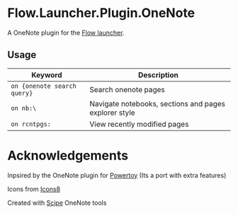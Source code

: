 Flow.Launcher.Plugin.OneNote
==================

A OneNote plugin for the [Flow launcher](https://github.com/Flow-Launcher/Flow.Launcher).

## Usage

| Keyword                         | Description          |
|---------------------------------|----------------------|
| `` on {onenote search query} `` | Search onenote pages |
| `` on nb:\ ``                   | Navigate notebooks, sections and pages explorer style |
| `` on rcntpgs: ``               | View recently modified pages |

Acknowledgements
======

Inpsired by the OneNote plugin for [Powertoy](https://github.com/microsoft/PowerToys/tree/main/src/modules/launcher/Plugins/Microsoft.PowerToys.Run.Plugin.OneNote) (Its a port with extra features)

Icons from [Icons8](https://icons8.com)

Created with [Scipe](https://github.com/scipbe/ScipBe-Common-Office) OneNote tools
